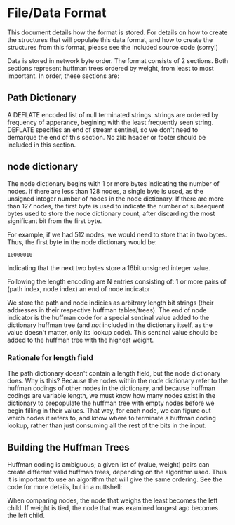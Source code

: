 File/Data Format
================

This document details how the format is stored. For details on how to create
the structures that will populate this data format, and how to create the
structures from this format, please see the included source code (sorry!)

Data is stored in network byte order.  The format consists of 2 sections. Both
sections represent huffman trees ordered by weight, from least to most
important. In order, these sections are:

Path Dictionary
---------------

A DEFLATE encoded list of null terminated strings. strings are ordered by
frequency of apperance, begining with the least frequently seen string. DEFLATE
specifies an end of stream sentinel, so we don't need to demarque the end of
this section. No zlib header or footer should be included in this section.

node dictionary
---------------

The node dictionary begins with 1 or more bytes indicating the number of nodes. If there are less than 128 nodes, a single byte is used, as the unsigned integer number of nodes in the node dictionary. If there are more than 127 nodes, the first byte is used to indicate the number of subsequent bytes used to store the node dictionary count, after discarding the most significant bit from the first byte.

For example, if we had 512 nodes, we would need to store that in two bytes. Thus, the first byte in the node dictionary would be:

    10000010

Indicating that the next two bytes store a 16bit unsigned integer value.

Following the length encoding are N entries consisting of:
  1 or more pairs of (path index, node index)
  an end of node indicator

We store the path and node indicies as arbitrary length bit strings
(their addresses in their respective huffman tables/trees). The end of
node indicator is the huffman code for a special sentinal value added
to the dictionary huffman tree (and _not_ included in the dictionary
itself, as the value doesn't matter, only its lookup code). This sentinal
value should be added to the huffman tree with the highest weight.

### Rationale for length field

The path dictionary doesn't contain a length field, but the node dictionary
does. Why is this? Because the nodes within the node dictionary refer to the
huffman codings of other nodes in the dictionary, and because huffman codings
are variable length, we must know how many nodes exist in the dictionary to
prepopulate the huffman tree with empty nodes before we begin filling in their
values. That way, for each node, we can figure out which nodes it refers to,
and know where to terminate a huffman coding lookup, rather than just
consuming all the rest of the bits in the input.

Building the Huffman Trees
--------------------------

Huffman coding is ambiguous; a given list of (value, weight) pairs can create
different valid huffman trees, depending on the algorithm used. Thus it is
important to use an algorithm that will give the same ordering. See the code
for more details, but in a nuttshell:

When comparing nodes, the node that weighs the least becomes the left child. If
weight is tied, the node that was examined longest ago becomes the left child.
